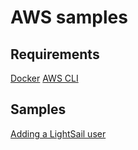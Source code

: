 # AWS samples

## Requirements

[Docker](https://docs.docker.com/engine/install/)
[AWS CLI](https://docs.aws.amazon.com/cli/latest/userguide/getting-started-install.html)

## Samples

[Adding a LightSail user](./samples/lightsail_user/README.md)
